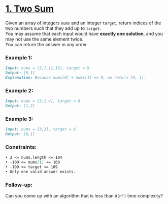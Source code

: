 # [**1. Two Sum**](https://leetcode.com/problems/two-sum/description/)

Given an array of integers `nums` and an integer `target`, return indices of the two numbers such that they add up to `target`.<br>
You may assume that each input would have **exactly one solution**, and you may not use the same element twice.<br>
You can return the answer in any order.

### **Example 1:**
```md
Input: nums = [2,7,11,15], target = 9
Output: [0,1]
Explanation: Because nums[0] + nums[1] == 9, we return [0, 1].
```

### **Example 2:**
```md
Input: nums = [3,2,4], target = 6
Output: [1,2]
```

### **Example 3:**
```md
Input: nums = [3,3], target = 6
Output: [0,1]
```

### **Constraints:**
```md
• 2 <= nums.length <= 104
• -109 <= nums[i] <= 109
• -109 <= target <= 109
• Only one valid answer exists.
```

### **Follow-up:**
Can you come up with an algorithm that is less than `O(n²)` time complexity?